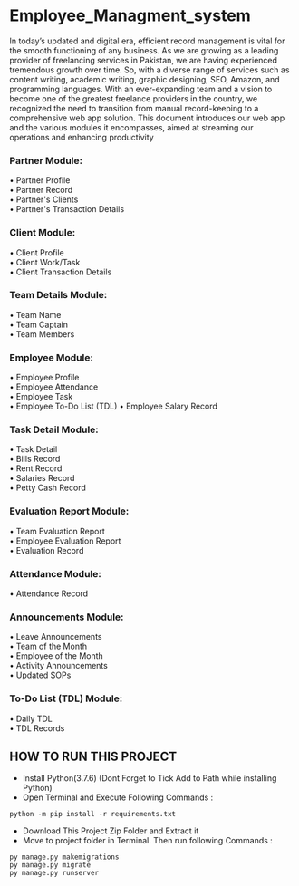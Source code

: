 # Employee_Managment_system

In today’s updated and digital era, efficient record management is vital for the smooth
functioning of any business. As we are growing as a leading provider of freelancing services in
Pakistan, we are having experienced tremendous growth over time. So, with a diverse range of
services such as content writing, academic writing, graphic designing, SEO, Amazon, and
programming languages.
With an ever-expanding team and a vision to become one of the greatest freelance providers in
the country, we recognized the need to transition from manual record-keeping to a
comprehensive web app solution. This document introduces our web app and the various
modules it encompasses, aimed at streaming our operations and enhancing productivity



### Partner Module:
• Partner Profile  <br>
• Partner Record <br>
• Partner's Clients <br>
• Partner's Transaction Details <br>

### Client Module:
• Client Profile  <br>
• Client Work/Task  <br>
• Client Transaction Details  <br>

### Team Details Module:
• Team Name  <br>
• Team Captain  <br>
• Team Members  <br>

### Employee Module:
• Employee Profile  <br>
• Employee Attendance  <br>
• Employee Task  <br>
• Employee To-Do List (TDL) 
• Employee Salary Record  <br>

### Task Detail Module:
• Task Detail  <br>
• Bills Record  <br>
• Rent Record  <br>
• Salaries Record  <br>
• Petty Cash Record  <br>


### Evaluation Report Module:
• Team Evaluation Report  <br>
• Employee Evaluation Report  <br>
• Evaluation Record  <br>


### Attendance Module:
• Attendance Record  <br>


### Announcements Module:
• Leave Announcements  <br>
• Team of the Month  <br>
• Employee of the Month  <br>
• Activity Announcements  <br>
• Updated SOPs  <br>

### To-Do List (TDL) Module:
• Daily TDL  <br>
• TDL Records


## HOW TO RUN THIS PROJECT
- Install Python(3.7.6) (Dont Forget to Tick Add to Path while installing Python)
- Open Terminal and Execute Following Commands :

``` python -m pip install -r requirements.txt ```


- Download This Project Zip Folder and Extract it
- Move to project folder in Terminal. Then run following Commands :
```
py manage.py makemigrations
py manage.py migrate
py manage.py runserver
```
